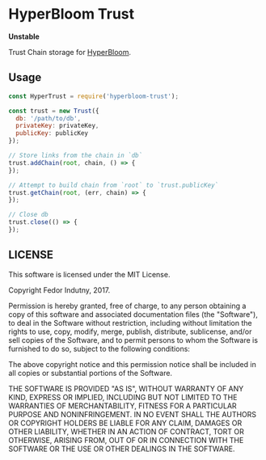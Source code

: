# HyperBloom Trust

**Unstable**

Trust Chain storage for [HyperBloom][0].

## Usage

```js
const HyperTrust = require('hyperbloom-trust');

const trust = new Trust({
  db: '/path/to/db',
  privateKey: privateKey,
  publicKey: publicKey
});

// Store links from the chain in `db`
trust.addChain(root, chain, () => {
});

// Attempt to build chain from `root` to `trust.publicKey`
trust.getChain(root, (err, chain) => {
});

// Close db
trust.close(() => {
});
```

## LICENSE

This software is licensed under the MIT License.

Copyright Fedor Indutny, 2017.

Permission is hereby granted, free of charge, to any person obtaining a
copy of this software and associated documentation files (the
"Software"), to deal in the Software without restriction, including
without limitation the rights to use, copy, modify, merge, publish,
distribute, sublicense, and/or sell copies of the Software, and to permit
persons to whom the Software is furnished to do so, subject to the
following conditions:

The above copyright notice and this permission notice shall be included
in all copies or substantial portions of the Software.

THE SOFTWARE IS PROVIDED "AS IS", WITHOUT WARRANTY OF ANY KIND, EXPRESS
OR IMPLIED, INCLUDING BUT NOT LIMITED TO THE WARRANTIES OF
MERCHANTABILITY, FITNESS FOR A PARTICULAR PURPOSE AND NONINFRINGEMENT. IN
NO EVENT SHALL THE AUTHORS OR COPYRIGHT HOLDERS BE LIABLE FOR ANY CLAIM,
DAMAGES OR OTHER LIABILITY, WHETHER IN AN ACTION OF CONTRACT, TORT OR
OTHERWISE, ARISING FROM, OUT OF OR IN CONNECTION WITH THE SOFTWARE OR THE
USE OR OTHER DEALINGS IN THE SOFTWARE.

[0]: https://github.com/hyperbloom/hyperbloom
